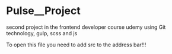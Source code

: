 # Pulse__Project
second project in the frontend developer course udemy using Git technology, gulp, scss and js

To open this file you need to add src to the address bar!!!
